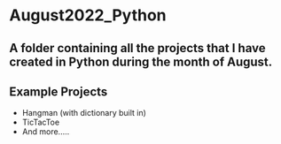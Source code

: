 # August2022_Python

## A folder containing all the projects that I have created in Python during the month of August.

## Example Projects
- Hangman (with dictionary built in)
- TicTacToe
- And more.....
